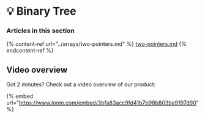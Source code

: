 # 💡 Binary Tree

### Articles in this section

{% content-ref url="../arrays/two-pointers.md" %}
[two-pointers.md](../arrays/two-pointers.md)
{% endcontent-ref %}

## Video overview

Got 2 minutes? Check out a video overview of our product:

{% embed url="https://www.loom.com/embed/3bfa83acc9fd41b7b98b803ba9197d90" %}
